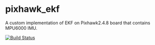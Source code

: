 # pixhawk_ekf
A custom implementation of EKF on Pixhawk2.4.8 board that contains MPU6000 IMU.

[![Build Status](https://travis-ci.com/parzival2/pixhawk_ekf.svg?branch=master)](https://travis-ci.com/parzival2/pixhawk_ekf)